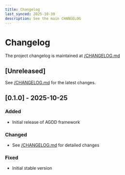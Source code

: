 ```yaml
---
title: Changelog
last_synced: 2025-10-30
description: See the main CHANGELOG
---
```


# Changelog

The project changelog is maintained at [/CHANGELOG.md](/CHANGELOG.md)

## [Unreleased]

See [/CHANGELOG.md](/CHANGELOG.md) for the latest changes.

## [0.1.0] - 2025-10-25

### Added
- Initial release of AGDD framework

### Changed
- See [/CHANGELOG.md](/CHANGELOG.md) for detailed changes

### Fixed
- Initial stable version
